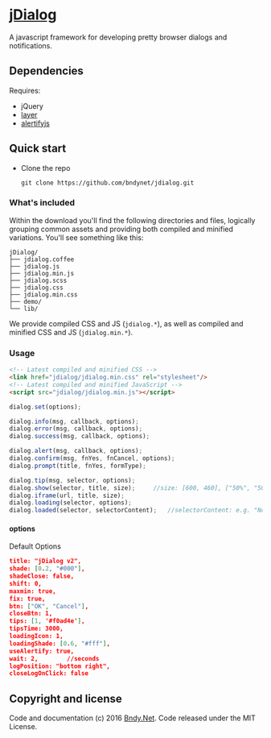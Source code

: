 ﻿# [jDialog](https://github.com/bndynet/jdialog)

A javascript framework for developing pretty browser dialogs and notifications. 


## Dependencies

Requires:
 - jQuery
 - [layer](https://github.com/sentsin/layer)
 - [alertifyjs](https://github.com/alertifyjs/alertify.js)

## Quick start

- Clone the repo

    `git clone https://github.com/bndynet/jdialog.git`


### What's included

Within the download you'll find the following directories and files, logically grouping common assets and providing both compiled and minified variations. You'll see something like this:

```
jDialog/
├── jdialog.coffee
├── jdialog.js
├── jdialog.min.js
├── jdialog.scss
├── jdialog.css
├── jdialog.min.css
├── demo/
└── lib/
```

We provide compiled CSS and JS (`jdialog.*`), as well as compiled and minified CSS and JS (`jdialog.min.*`). 


### Usage

```html
<!-- Latest compiled and minified CSS -->
<link href="jdialog/jdialog.min.css" rel="stylesheet"/>
<!-- Latest compiled and minified JavaScript -->
<script src="jdialog/jdialog.min.js"></script>
```

```js
dialog.set(options);

dialog.info(msg, callback, options);
dialog.error(msg, callback, options);
dialog.success(msg, callback, options);

dialog.alert(msg, callback, options);
dialog.confirm(msg, fnYes, fnCancel, options);
dialog.prompt(title, fnYes, formType);

dialog.tip(msg, selector, options);
dialog.show(selector, title, size);     //size: [600, 460], ["50%", "50%"]
dialog.iframe(url, title, size);
dialog.loading(selector, options);
dialog.loaded(selector, selectorContent);   //selectorContent: e.g. "No Data" 
```

#### options

Default Options
```json
title: "jDialog v2",
shade: [0.2, "#000"],
shadeClose: false,
shift: 0,
maxmin: true,
fix: true,
btn: ["OK", "Cancel"],
closeBtn: 1,
tips: [1, '#f0ad4e'],
tipsTime: 3000,
loadingIcon: 1,
loadingShade: [0.6, "#fff"],
useAlertify: true,
wait: 2,        //seconds
logPosition: "bottom right",
closeLogOnClick: false
```


## Copyright and license



Code and documentation (c) 2016 [Bndy.Net](http://www.bndy.net). Code released under the MIT License. 